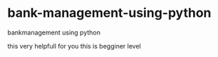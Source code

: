 # bank-management-using-python
bankmanagement using python

this very helpfull for you this is begginer level
